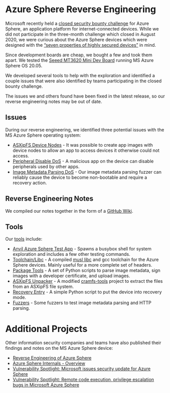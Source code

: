 # Azure Sphere Reverse Engineering

Microsoft recently held a [closed security bounty challenge](https://www.microsoft.com/en-us/msrc/azure-security-lab-archive?rtc=1) for Azure Sphere, an application platform for internet-connected devices. While we did not participate in the three-month challenge which closed in August 2020, we were curious about the Azure Sphere devices which were designed with the [“seven properties of highly secured devices”](https://azure.microsoft.com/en-us/services/azure-sphere/#security) in mind. 

Since development boards are cheap, we bought a few and took them apart. We tested the [Seeed MT3620 Mini Dev Board](https://www.seeedstudio.com/MT3620-Mini-Dev-Board-p-2919.html) running MS Azure Sphere OS 20.05. 

We developed several tools to help with the exploration and identified a couple issues that were also identified by teams participating in the closed bounty challenge.

The issues we and others found have been fixed in the latest release, so our reverse engineering notes may be out of date.

## Issues

During our reverse engineering, we identified three potential issues with the MS Azure Sphere operating system:  

* [ASXipFS Device Nodes](https://github.com/anvilventures/azure-sphere-re/wiki/Issues#asxipfs-device-nodes) - It was possible to create app images with device nodes to allow an app to access devices it otherwise could not access.
* [Peripheral Disable DoS](https://github.com/anvilventures/azure-sphere-re/wiki/Issues#peripheral-disable-dos) - A malicious app on the device can disable peripherals used by other apps.
* [Image Metadata Parsing DoS](https://github.com/anvilventures/azure-sphere-re/wiki/Issues#peripheral-disable-dos) - Our image metadata parsing fuzzer can reliably cause the device to become non-bootable and require a recovery action.

## Reverse Engineering Notes

We compiled our notes together in the form of a [GitHub Wiki](https://github.com/anvilventures/azure-sphere-re/wiki). 

## Tools

Our [tools](https://github.com/anvilventures/azure-sphere-re/wiki/Tools) include:

* [Anvil Azure Sphere Test App](https://github.com/anvilventures/azure-sphere-re/tree/main/tools/anvil_azure_sphere_test_app) - Spawns a busybox shell for system exploration and includes a few other testing commands.
* [Toolchain/Libc](https://github.com/anvilventures/azure-sphere-re/tree/main/tools/toolchain) - A compiled [musl libc](https://musl.libc.org) and gcc toolchain for the Azure Sphere devices. Mainly useful for a more complete set of headers.
* [Package Tools](https://github.com/anvilventures/azure-sphere-re/tree/main/tools/package_tools) - A set of Python scripts to parse image metadata, sign images with a developer certificate, and upload images.
* [ASXipFS Unpacker](https://github.com/anvilventures/azure-sphere-re/tree/main/tools/ASXipFS_unpacker) - A modified [cramfs-tools](https://github.com/npitre/cramfs-tools) project to extract the files from an ASXipFS file system.
* [Recovery Entry](https://github.com/anvilventures/azure-sphere-re/tree/main/tools/recovery) - A simple Python script to put the device into recovery mode.
* [Fuzzers](https://github.com/anvilventures/azure-sphere-re/tree/main/tools/fuzzers) - Some fuzzers to test image metadata parsing and HTTP parsing.

# Additional Projects

Other information security companies and teams have also published their findings and notes on the MS Azure Sphere device:

* [Reverse Engineering of Azure Sphere](https://github.com/Wiz-IO/azure-sphere-reverse-engineering)
* [Azure Sphere Internals - Overview](https://www.comae.com/posts/2020-08-12_azure-sphere-internals-overview/)
* [Vulnerability Spotlight: Microsoft issues security update for Azure Sphere](https://blog.talosintelligence.com/2020/07/vuln-spotlight-azure-sphere-july-2020.html)
* [Vulnerability Spotlight: Remote code execution, privilege escalation bugs in Microsoft Azure Sphere](https://blog.talosintelligence.com/2020/08/vuln-spotlight-microsoft-azure-aug-2020.html)
